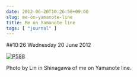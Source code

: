 ```yaml
---
date: 2012-06-20T10:26:58+09:00
slug: me-on-yamanote-line
title: Me on Yamanote line
tags: [ "journal" ]
---
```


##10:26 Wednesday 20 June 2012

[![P588](https://getfile8.posterous.com/getfile/files.posterous.com/thunderrabbit/tcviCpcsAsgIHjBkrptnvfGjjBDobbEoGojEuEkbFyzitgyeGkBsAaemIDkA/p588.jpg.scaled500.jpg)](https://getfile1.posterous.com/getfile/files.posterous.com/thunderrabbit/tcviCpcsAsgIHjBkrptnvfGjjBDobbEoGojEuEkbFyzitgyeGkBsAaemIDkA/p588.jpg.scaled1000.jpg)

Photo by Lin in Shinagawa of me on Yamanote line.
